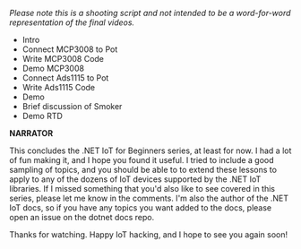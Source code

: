 *Please note this is a shooting script and not intended to be a word-for-word representation of the final videos.*

- Intro
- Connect MCP3008 to Pot
- Write MCP3008 Code
- Demo MCP3008
- Connect Ads1115 to Pot
- Write Ads1115 Code
- Demo
- Brief discussion of Smoker
- Demo RTD

**NARRATOR**

This concludes the .NET IoT for Beginners series, at least for now. I had a lot of fun making it, and I hope you found it useful. I tried to include a good sampling of topics, and you should be able to to extend these lessons to apply to any of the dozens of IoT devices supported by the .NET IoT libraries. If I missed something that you'd also like to see covered in this series, please let me know in the comments. I'm also the author of the .NET IoT docs, so if you have any topics you want added to the docs, please open an issue on the dotnet docs repo.

Thanks for watching. Happy IoT hacking, and I hope to see you again soon!
